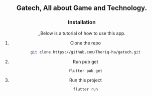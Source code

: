 <br />
<div align="center">

## Gatech, All about Game and Technology.

### Installation

_Below is a tutorial of how to use this app.

1. Clone the repo
   ```sh
   git clone https://github.com/Thoriq-ha/gatech.git
   ```
2. Run pub get
   ```sh
   flutter pub get
   ```
3. Run this project
   ```sh
   flutter run
   ```

  

  
  
  
